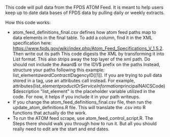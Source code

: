 This code will pull data from the FPDS ATOM Feed. It is meant to help users keep up to date data bases of FPDS data by pulling daily or weekly extracts.

How this code works:
- atom_feed_definitions_final.csv defines how atom feed paths map to data elements in the final table. 
	To add a column, find it in the XML specification here: https://www.fpds.gov/wiki/index.php/Atom_Feed_Specifications_V_1.5.2. Then write out its path
	This code digests the XML by transforming it into List format. This also strips away the top layer of the xml path. Do should not include the Award$ or the IDV$ prefix on the paths
	Instead, structure your paths following this example: list_element$awardContractID$agencyID[[1]].
	If you are trying to pull data stored in a tag, use an attributes call instead. For example, attributes(list_element$productOrServiceInformation$principalNAICSCode)$description
	"list_element" is the placeholder variable utilized in the code. For now, it helps if you include it in your path writeups. 
- If you change the atom_feed_definitions_final.csv file, then run the update_atom_definitions.R file. This will translate the .csv into R functions that actually do the work. 
- To run the ATOM feed scrape, use atom_feed_control_script.R. The Steps there should walk you through how to run it. But all you should really need to edit are the start and end dates. 

